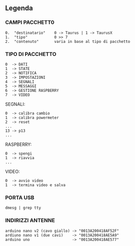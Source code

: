 ## Legenda

### CAMPI PACCHETT0

    0.  "destinatario"    0 -> Taurus | 1 -> TaurusX  
    1.  "tipo"            0 >> 7
    2.  "contenuto"       varia in base al tipo di pacchetto

### TIPO DI PACCHETTO

    0  -> DATI
    1  -> STATE
    2  -> NOTIFICA
    3  -> IMPOSTAZIONI
    4  -> SEGNALI
    5  -> MESSAGGI
    6  -> GESTIONE RASPBERRY
    7  -> VIDEO

SEGNALI:

    0  -> calibra cambio
    1  -> calibra powermeter
    2  -> reset
    ...
    13 -> p13
    ...

RASPBERRY:

    0  -> spengi
    1  -> riavvia
    ...

VIDEO:

    0  -> avvio video
    1  -> termina video e salva

### PORTA USB

    dmesg | grep tty

### INDIRIZZI ANTENNE

    arduino nano v2 (cavo giallo) -> "0013A200418AF52F"
    ardiuno nano v1 (due cavi)    -> "0013A200418AE5A9"
    arduino uno                   -> "0013A200418AE577"
